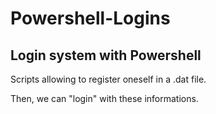 # Powershell-Logins
## Login system with Powershell

Scripts allowing to register oneself in a .dat file.

Then, we can "login" with these informations.